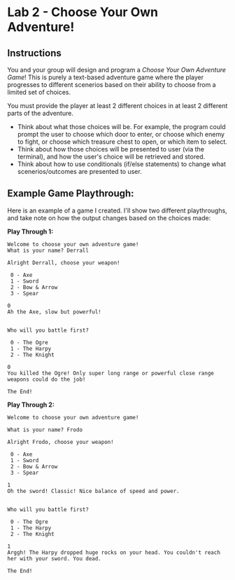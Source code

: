 #

# Lab 2 - Choose Your Own Adventure!

## Instructions
You and your group will design and program a *Choose Your Own Adventure Game*! This is purely a text-based adventure game where the player progresses to different scenerios based on their ability to choose from a limited set of choices. 

You must provide the player at least 2 different choices in at least 2 different parts of the adventure.

* Think about what those choices will be. For example, the program could prompt the user to choose which door to enter, or choose which enemy to fight, or choose which treasure chest to open, or which item to select.
* Think about how those choices will be presented to user (via the terminal), and how the user's choice will be retrieved and stored.
* Think about how to use conditionals (if/else statements) to change what scenerios/outcomes are presented to user.

## Example Game Playthrough:
Here is an example of a game I created. I'll show two different playthroughs, and take note on how the output changes based on the choices made:

**Play Through 1:**

    Welcome to choose your own adventure game!
    What is your name? Derrall

    Alright Derrall, choose your weapon!

     0 - Axe
     1 - Sword
     2 - Bow & Arrow
     3 - Spear

    0
    Ah the Axe, slow but powerful!


    Who will you battle first?

     0 - The Ogre
     1 - The Harpy
     2 - The Knight

    0
    You killed the Ogre! Only super long range or powerful close range weapons could do the job!

    The End!

**Play Through 2:**

    Welcome to choose your own adventure game!

    What is your name? Frodo

    Alright Frodo, choose your weapon!

     0 - Axe
     1 - Sword
     2 - Bow & Arrow
     3 - Spear

    1
    Oh the sword! Classic! Nice balance of speed and power.


    Who will you battle first?

     0 - The Ogre
     1 - The Harpy
     2 - The Knight

    1
    Arggh! The Harpy dropped huge rocks on your head. You couldn't reach her with your sword. You dead.

    The End!